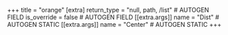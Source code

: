 +++
title = "orange"
[extra]
return_type = "null, path, /list" # AUTOGEN FIELD
is_override = false # AUTOGEN FIELD
[[extra.args]]
name = "Dist" # AUTOGEN STATIC
[[extra.args]]
name = "Center" # AUTOGEN STATIC
+++